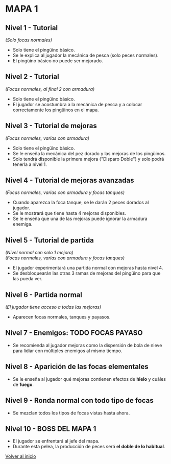 # MAPA 1

## Nivel 1 - Tutorial  
*(Solo focas normales)*  
- Solo tiene el pingüino básico.  
- Se le explica al jugador la mecánica de pesca (solo peces normales).  
- El pingüino básico no puede ser mejorado.  

## Nivel 2 - Tutorial  
*(Focas normales, al final 2 con armadura)*  
- Solo tiene el pingüino básico.  
- El jugador se acostumbra a la mecánica de pesca y a colocar correctamente los pingüinos en el mapa.  

## Nivel 3 - Tutorial de mejoras  
*(Focas normales, varias con armadura)*  
- Solo tiene el pingüino básico.  
- Se le enseña la mecánica del pez dorado y las mejoras de los pingüinos.  
- Solo tendrá disponible la primera mejora ("Disparo Doble") y solo podrá tenerla a nivel 1.  

## Nivel 4 - Tutorial de mejoras avanzadas  
*(Focas normales, varias con armadura y focas tanques)*  
- Cuando aparezca la foca tanque, se le darán 2 peces dorados al jugador.  
- Se le mostrará que tiene hasta 4 mejoras disponibles.  
- Se le enseña que una de las mejoras puede ignorar la armadura enemiga.  

## Nivel 5 - Tutorial de partida  
*(Nivel normal con solo 1 mejora)  
(Focas normales, varias con armadura y focas tanques)*  
- El jugador experimentará una partida normal con mejoras hasta nivel 4.  
- Se desbloquearán las otras 3 ramas de mejoras del pingüino para que las pueda ver.  

## Nivel 6 - Partida normal  
*(El jugador tiene acceso a todas las mejoras)*  
- Aparecen focas normales, tanques y payasos.  

## Nivel 7 - Enemigos: **TODO FOCAS PAYASO**  
- Se recomienda al jugador mejoras como la dispersión de bola de nieve para lidiar con múltiples enemigos al mismo tiempo.  

## Nivel 8 - Aparición de las focas elementales  
- Se le enseña al jugador qué mejoras contienen efectos de **hielo** y cuáles de **fuego**.  

## Nivel 9 - Ronda normal con todo tipo de focas  
- Se mezclan todos los tipos de focas vistas hasta ahora.  

## Nivel 10 - **BOSS DEL MAPA 1**  
- El jugador se enfrentará al jefe del mapa.  
- Durante esta pelea, la producción de peces será **el doble de lo habitual**.  

[Volver al inicio](../README.md)
